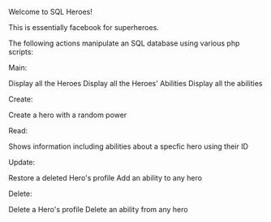 Welcome to SQL Heroes!

This is essentially facebook for superheroes.

The following actions manipulate an SQL database using various php scripts:

Main:
  
  Display all the Heroes
  Display all the Heroes' Abilities
  Display all the abilities
  
Create: 

  Create a hero with a random power
  
Read:

  Shows information including abilities about a specfic hero using their ID
  
Update:

  Restore a deleted Hero's profile
  Add an ability to any hero
  
Delete:

  Delete a Hero's profile
  Delete an ability from any hero